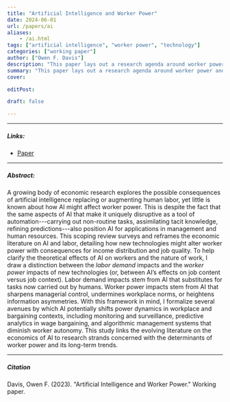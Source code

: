 ```yaml
---
title: "Artificial Intelligence and Worker Power" 
date: 2024-06-01
url: /papers/ai
aliases: 
    - /ai.html
tags: ["artificial intelligence", "worker power", "technology"]
categories: ["working paper"]
author: ["Owen F. Davis"]
description: "This paper lays out a research agenda around worker power and artificial intelligence." 
summary: "This paper lays out a research agenda around worker power and artificial intelligence, distinguishing between the worker-power and labor-demand impacts of AI and formalizing several ways worker power might be affected by the adoption of AI tools in the workplace."
cover:

editPost:

draft: false 

---
```


---

##### Links:

- [Paper](/ai.pdf)


---

##### Abstract:

A growing body of economic research explores the possible consequences of artificial intelligence replacing or augmenting human labor, yet little is known about how AI might affect worker power. This is despite the fact that the same aspects of AI that make it uniquely disruptive as a tool of automation---carrying out non-routine tasks, assimilating tacit knowledge, refining predictions---also position AI for applications in management and human resources. This scoping review surveys and reframes the economic literature on AI and labor, detailing how new technologies might alter worker power with consequences for income distribution and job quality. To help clarify the theoretical effects of AI on workers and the nature of work, I draw a distinction between the *labor demand* impacts and the *worker power* impacts of new technologies (or, between AI’s effects on job content versus job context). Labor demand impacts stem from AI that substitutes for tasks now carried out by humans. Worker power impacts stem from AI that sharpens managerial control, undermines workplace norms, or heightens information asymmetries. With this framework in mind, I formalize several avenues by which AI potentially shifts power dynamics in workplace and bargaining contexts, including monitoring and surveillance, predictive analytics in wage bargaining, and algorithmic management systems that diminish worker autonomy. This study links the evolving literature on the economics of AI to research strands concerned with the determinants of worker power and its long-term trends.

---

##### Citation

Davis, Owen F. (2023). "Artificial Intelligence and Worker Power." Working paper. 
